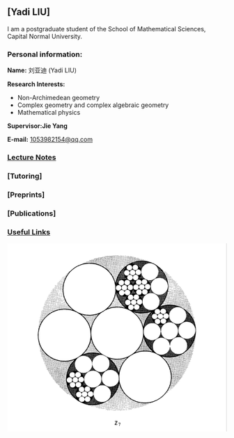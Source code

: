 ## [Yadi LIU]
I am a postgraduate student of the School of Mathematical Sciences, Capital Normal University.

### Personal information:

**Name:** 刘亚迪 (Yadi LIU)

**Research Interests:** 
* Non-Archimedean geometry
* Complex geometry and complex algebraic geometry
* Mathematical physics

**Supervisor:Jie Yang** 

**E-mail:** 1053982154@qq.com

### [Lecture Notes](https://artinkevin.github.io/notes/)
### [Tutoring]
### [Preprints]
### [Publications]
### [Useful Links](https://artinkevin.github.io/Links/)

![图片](p-adic.png)

